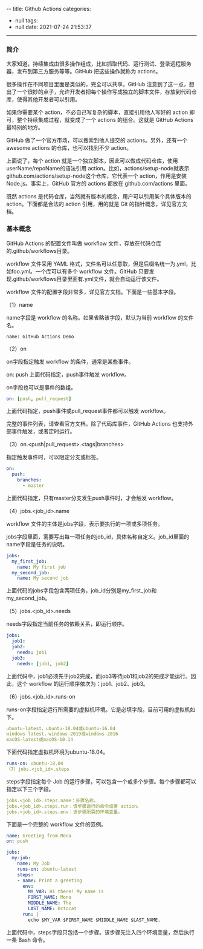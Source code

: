 --
title: Github Actions
categories:
  - null
tags:
  - null
date: 2021-07-24 21:53:37
---


### 简介
大家知道，持续集成由很多操作组成，比如抓取代码、运行测试、登录远程服务器，发布到第三方服务等等。GitHub 把这些操作就称为 actions。

很多操作在不同项目里面是类似的，完全可以共享。GitHub 注意到了这一点，想出了一个很妙的点子，允许开发者把每个操作写成独立的脚本文件，存放到代码仓库，使得其他开发者可以引用。

如果你需要某个 action，不必自己写复杂的脚本，直接引用他人写好的 action 即可，整个持续集成过程，就变成了一个 actions 的组合。这就是 GitHub Actions 最特别的地方。

GitHub 做了一个官方市场，可以搜索到他人提交的 actions。另外，还有一个 awesome actions 的仓库，也可以找到不少 action。

上面说了，每个 action 就是一个独立脚本，因此可以做成代码仓库，使用userName/repoName的语法引用 action。比如，actions/setup-node就表示github.com/actions/setup-node这个仓库，它代表一个 action，作用是安装 Node.js。事实上，GitHub 官方的 actions 都放在 github.com/actions 里面。

既然 actions 是代码仓库，当然就有版本的概念，用户可以引用某个具体版本的 action。下面都是合法的 action 引用，用的就是 Git 的指针概念，详见官方文档。

### 基本概念

GitHub Actions 的配置文件叫做 workflow 文件，存放在代码仓库的.github/workflows目录。

workflow 文件采用 YAML 格式，文件名可以任意取，但是后缀名统一为.yml，比如foo.yml。一个库可以有多个 workflow 文件。GitHub 只要发现.github/workflows目录里面有.yml文件，就会自动运行该文件。

workflow 文件的配置字段非常多，详见官方文档。下面是一些基本字段。

（1）name

name字段是 workflow 的名称。如果省略该字段，默认为当前 workflow 的文件名。
```text
name: GitHub Actions Demo
```

（2）on

on字段指定触发 workflow 的条件，通常是某些事件。


on: push
上面代码指定，push事件触发 workflow。

on字段也可以是事件的数组。
```yaml
on: [push, pull_request]
```
上面代码指定，push事件或pull_request事件都可以触发 workflow。

完整的事件列表，请查看官方文档。除了代码库事件，GitHub Actions 也支持外部事件触发，或者定时运行。

（3）on.<push|pull_request>.<tags|branches>

指定触发事件时，可以限定分支或标签。

```yaml 
on:
  push:
    branches:
      - master
```
上面代码指定，只有master分支发生push事件时，才会触发 workflow。

（4）jobs.<job_id>.name

workflow 文件的主体是jobs字段，表示要执行的一项或多项任务。

jobs字段里面，需要写出每一项任务的job_id，具体名称自定义。job_id里面的name字段是任务的说明。

```yaml 
jobs:
  my_first_job:
    name: My first job
  my_second_job:
    name: My second job
``` 
上面代码的jobs字段包含两项任务，job_id分别是my_first_job和my_second_job。

（5）jobs.<job_id>.needs

needs字段指定当前任务的依赖关系，即运行顺序。

```yaml 
jobs:
  job1:
  job2:
    needs: job1
  job3:
    needs: [job1, job2]
```
上面代码中，job1必须先于job2完成，而job3等待job1和job2的完成才能运行。因此，这个 workflow 的运行顺序依次为：job1、job2、job3。

（6）jobs.<job_id>.runs-on

runs-on字段指定运行所需要的虚拟机环境。它是必填字段。目前可用的虚拟机如下。
```yaml 
ubuntu-latest，ubuntu-18.04或ubuntu-16.04
windows-latest，windows-2019或windows-2016
macOS-latest或macOS-10.14
```
下面代码指定虚拟机环境为ubuntu-18.04。
```yaml             
runs-on: ubuntu-18.04
（7）jobs.<job_id>.steps
```

steps字段指定每个 Job 的运行步骤，可以包含一个或多个步骤。每个步骤都可以指定以下三个字段。
```yaml
jobs.<job_id>.steps.name：步骤名称。
jobs.<job_id>.steps.run：该步骤运行的命令或者 action。
jobs.<job_id>.steps.env：该步骤所需的环境变量。
```
下面是一个完整的 workflow 文件的范例。

```yaml
name: Greeting from Mona
on: push

jobs:
  my-job:
    name: My Job
    runs-on: ubuntu-latest
    steps:
    - name: Print a greeting
      env:
        MY_VAR: Hi there! My name is
        FIRST_NAME: Mona
        MIDDLE_NAME: The
        LAST_NAME: Octocat
      run: |
        echo $MY_VAR $FIRST_NAME $MIDDLE_NAME $LAST_NAME.
```
上面代码中，steps字段只包括一个步骤。该步骤先注入四个环境变量，然后执行一条 Bash 命令。


